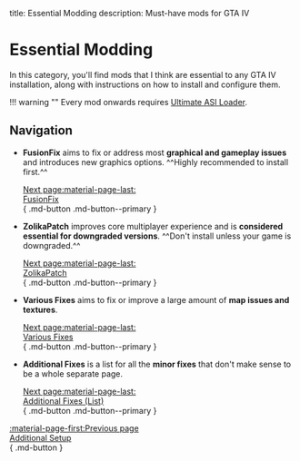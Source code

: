 title: Essential Modding
description: Must-have mods for GTA IV

# Essential Modding

In this category, you'll find mods that I think are essential to any GTA IV installation, along with instructions on how to install and configure them.

!!! warning ""
    Every mod onwards requires [Ultimate ASI Loader](../../resources/mod-dependencies.md/#ultimate-asi-loader).

## Navigation

<div class="grid cards" markdown>

- **FusionFix** aims to fix or address most **graphical and gameplay issues** and introduces new graphics options. ^^Highly recommended to install first.^^

    [Next page:material-page-last: <br>FusionFix</br>](fusionfix.md){ .md-button .md-button--primary }

- **ZolikaPatch** improves core multiplayer experience and is **considered essential for downgraded versions**. ^^Don't install unless your game is downgraded.^^

    [Next page:material-page-last: <br>ZolikaPatch</br>](zolikapatch.md){ .md-button .md-button--primary }

- **Various Fixes** aims to fix or improve a large amount of **map issues and textures**.

    [Next page:material-page-last: <br>Various Fixes</br>](various-fixes.md){ .md-button .md-button--primary }

- **Additional Fixes** is a list for all the **minor fixes** that don't make sense to be a whole separate page.

    [Next page:material-page-last: <br>Additional Fixes (List)</br>](additional-fixes.md){ .md-button .md-button--primary }

</div>

[:material-page-first:Previous page <br>Additional Setup</br>](../additional-setup.md){ .md-button }
